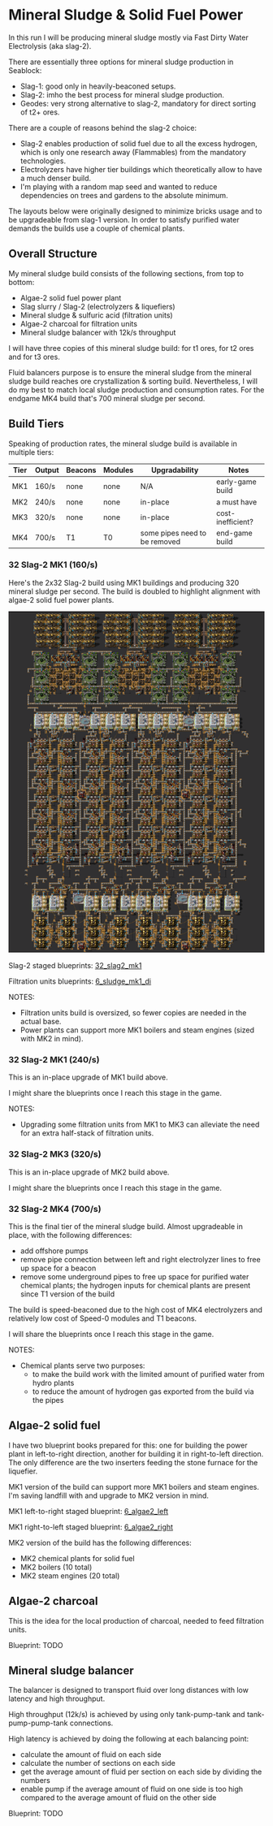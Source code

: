 # Mineral Sludge & Solid Fuel Power

In this run I will be producing mineral sludge mostly via Fast Dirty Water Electrolysis (aka slag-2).

There are essentially three options for mineral sludge production in Seablock:
* Slag-1: good only in heavily-beaconed setups.
* Slag-2: imho the best process for mineral sludge production.
* Geodes: very strong alternative to slag-2, mandatory for direct sorting of t2+ ores.

There are a couple of reasons behind the slag-2 choice:
* Slag-2 enables production of solid fuel due to all the excess hydrogen, which is only one research away (Flammables)
from the mandatory technologies.
* Electrolyzers have higher tier buildings which theoretically allow to have a much denser build.
* I'm playing with a random map seed and wanted to reduce dependencies on trees and gardens to the absolute minimum.

The layouts below were originally designed to minimize bricks usage and to be upgradeable from slag-1 version. In order
to satisfy purified water demands the builds use a couple of chemical plants.

## Overall Structure

My mineral sludge build consists of the following sections, from top to bottom:
* Algae-2 solid fuel power plant
* Slag slurry / Slag-2 (electrolyzers & liquefiers)
* Mineral sludge & sulfuric acid (filtration units)
* Algae-2 charcoal for filtration units
* Mineral sludge balancer with 12k/s throughput

I will have three copies of this mineral sludge build: for t1 ores, for t2 ores and for t3 ores.

Fluid balancers purpose is to ensure the mineral sludge from the mineral sludge build reaches
ore crystallization & sorting build.
Nevertheless, I will do my best to match local sludge production and consumption rates.
For the endgame MK4 build that's 700 mineral sludge per second.

## Build Tiers

Speaking of production rates, the mineral sludge build is available in multiple tiers:

| Tier | Output | Beacons | Modules | Upgradability                 | Notes             |
|------|--------|---------|---------|-------------------------------|-------------------|
| MK1  | 160/s  | none    | none    | N/A                           | early-game build  |
| MK2  | 240/s  | none    | none    | in-place                      | a must have       |
| MK3  | 320/s  | none    | none    | in-place                      | cost-inefficient? |
| MK4  | 700/s  | T1      | T0      | some pipes need to be removed | end-game build    | 

### 32 Slag-2 MK1 (160/s)
Here's the 2x32 Slag-2 build using MK1 buildings and producing 320 mineral sludge per second.
The build is doubled to highlight alignment with algae-2 solid fuel power plants.

![64 Slag-2 MK1](blueprints/mineral_sludge/64_slag2_mk1.png)

Slag-2 staged blueprints: [32_slag2_mk1](blueprints/mineral_sludge/32_slag2_mk1.bp)

Filtration units blueprints: [6_sludge_mk1_di](blueprints/mineral_sludge/6_sludge_mk1_di.bp)

NOTES:
* Filtration units build is oversized, so fewer copies are needed in the actual base.
* Power plants can support more MK1 boilers and steam engines (sized with MK2 in mind).

### 32 Slag-2 MK1 (240/s)
This is an in-place upgrade of MK1 build above.

I might share the blueprints once I reach this stage in the game.

NOTES:
* Upgrading some filtration units from MK1 to MK3 can alleviate the need for an extra half-stack of filtration units.

### 32 Slag-2 MK3 (320/s)

This is an in-place upgrade of MK2 build above.

I might share the blueprints once I reach this stage in the game.

### 32 Slag-2 MK4 (700/s)

This is the final tier of the mineral sludge build. Almost upgradeable in place, with the following differences:
* add offshore pumps
* remove pipe connection between left and right electrolyzer lines to free up space for a beacon
* remove some underground pipes to free up space for purified water chemical plants;
the hydrogen inputs for chemical plants are present since T1 version of the build

The build is speed-beaconed due to the high cost of MK4 electrolyzers and relatively low cost of Speed-0 modules and
T1 beacons.

I will share the blueprints once I reach this stage in the game.

NOTES:
* Chemical plants serve two purposes:
  * to make the build work with the limited amount of purified water from hydro plants
  * to reduce the amount of hydrogen gas exported from the build via the pipes

## Algae-2 solid fuel

I have two blueprint books prepared for this: one for building the power plant in left-to-right direction, another for
building it in right-to-left direction. The only difference are the two inserters feeding the stone furnace for the
liquefier.

MK1 version of the build can support more MK1 boilers and steam engines.
I'm saving landfill with and upgrade to MK2 version in mind.

MK1 left-to-right staged blueprint: [6_algae2_left](blueprints/mineral_sludge/6_algae2_left.bp)

MK1 right-to-left staged blueprint: [6_algae2_right](blueprints/mineral_sludge/6_algae2_right.bp)

MK2 version of the build has the following differences:
* MK2 chemical plants for solid fuel
* MK2 boilers (10 total)
* MK2 steam engines (20 total)

## Algae-2 charcoal

This is the idea for the local production of charcoal, needed to feed filtration units.

Blueprint: TODO

## Mineral sludge balancer

The balancer is designed to transport fluid over long distances with low latency and high throughput.

High throughput (12k/s) is achieved by using only tank-pump-tank and tank-pump-pump-tank connections.

High latency is achieved by doing the following at each balancing point:
* calculate the amount of fluid on each side
* calculate the number of sections on each side
* get the average amount of fluid per section on each side by dividing the numbers
* enable pump if the average amount of fluid on one side is too high
compared to the average amount of fluid on the other side

Blueprint: TODO